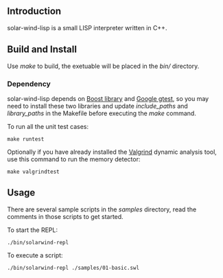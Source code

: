 ## Introduction

solar-wind-lisp is a small LISP interpreter written in C++.

## Build and Install

Use *make* to build, the exetuable will be placed in the *bin/* directory.

### Dependency

solar-wind-lisp depends on [Boost library](http://www.boost.org) and [Google
gtest](http://code.google.com/p/googletest), so you may need to install these
two libraries and update *include_paths* and *library_paths* in the Makefile
before executing the *make* command.

To run all the unit test cases:

    make runtest

Optionally if you have already installed the [Valgrind](http://valgrind.org) dynamic
analysis tool, use this command to run the memory detector:

    make valgrindtest

## Usage

There are several sample scripts in the *samples* directory, read the comments
in those scripts to get started.

To start the REPL:

    ./bin/solarwind-repl

To execute a script:

    ./bin/solarwind-repl ./samples/01-basic.swl
